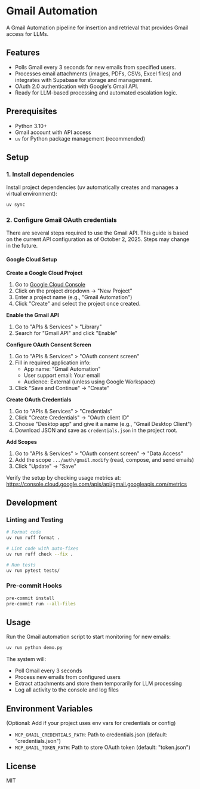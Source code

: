 # Gmail Automation

A Gmail Automation pipeline for insertion and retrieval that provides Gmail access for LLMs.

## Features

- Polls Gmail every 3 seconds for new emails from specified users.
- Processes email attachments (images, PDFs, CSVs, Excel files) and integrates with Supabase for storage and management.
- OAuth 2.0 authentication with Google's Gmail API.
- Ready for LLM-based processing and automated escalation logic.

## Prerequisites

- Python 3.10+
- Gmail account with API access
- `uv` for Python package management (recommended)

## Setup

### 1. Install dependencies

Install project dependencies (uv automatically creates and manages a virtual environment):

```bash
uv sync
```

### 2. Configure Gmail OAuth credentials

There are several steps required to use the Gmail API. This guide is based on the current API configuration as of October 2, 2025. Steps may change in the future.

#### Google Cloud Setup

**Create a Google Cloud Project**

1. Go to [Google Cloud Console](https://console.cloud.google.com/)
2. Click on the project dropdown → "New Project"
3. Enter a project name (e.g., "Gmail Automation")
4. Click "Create" and select the project once created.

**Enable the Gmail API**

1. Go to "APIs & Services" > "Library"
2. Search for "Gmail API" and click "Enable"

**Configure OAuth Consent Screen**

1. Go to "APIs & Services" > "OAuth consent screen"
2. Fill in required application info:
   - App name: "Gmail Automation"
   - User support email: Your email
   - Audience: External (unless using Google Workspace)
3. Click "Save and Continue" → "Create"

**Create OAuth Credentials**

1. Go to "APIs & Services" > "Credentials"
2. Click "Create Credentials" → "OAuth client ID"
3. Choose "Desktop app" and give it a name (e.g., "Gmail Desktop Client")
4. Download JSON and save as `credentials.json` in the project root.

**Add Scopes**

1. Go to "APIs & Services" > "OAuth consent screen" → "Data Access"
2. Add the scope `.../auth/gmail.modify` (read, compose, and send emails)
3. Click "Update" → "Save"

Verify the setup by checking usage metrics at:
https://console.cloud.google.com/apis/api/gmail.googleapis.com/metrics

## Development

### Linting and Testing

```bash
# Format code
uv run ruff format .

# Lint code with auto-fixes
uv run ruff check --fix .

# Run tests
uv run pytest tests/
```

### Pre-commit Hooks

```bash
pre-commit install
pre-commit run --all-files
```

## Usage

Run the Gmail automation script to start monitoring for new emails:

```bash
uv run python demo.py
```

The system will:

- Poll Gmail every 3 seconds
- Process new emails from configured users
- Extract attachments and store them temporarily for LLM processing
- Log all activity to the console and log files

## Environment Variables

(Optional: Add if your project uses env vars for credentials or config)

- `MCP_GMAIL_CREDENTIALS_PATH`: Path to credentials.json (default: "credentials.json")
- `MCP_GMAIL_TOKEN_PATH`: Path to store OAuth token (default: "token.json")

## License

MIT